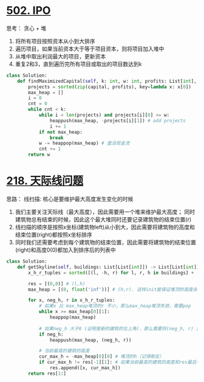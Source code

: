 # [502. IPO](https://leetcode.cn/problems/ipo/)
思考：
贪心 + 堆
1. 将所有项目按照资本从小到大排序
2. 遍历项目，如果当前资本大于等于项目资本，则将项目加入堆中
3. 从堆中取出利润最大的项目，更新资本
4. 重复2和3，直到遍历完所有项目或取出的项目数达到k
```python fold
class Solution:
    def findMaximizedCapital(self, k: int, w: int, profits: List[int], capital: List[int]) -> int:
        projects = sorted(zip(capital, profits), key=lambda x: x[0])
        max_heap = []
        i = 0
        cnt = 0
        while cnt < k:
            while i < len(projects) and projects[i][0] <= w:
                heappush(max_heap, -projects[i][1]) # add projects
                i += 1
            if not max_heap:
                break
            w -= heappop(max_heap) # 盘活现金流
            cnt += 1
        return w
```

# [218. 天际线问题](https://leetcode.cn/problems/the-skyline-problem/)
思路：
线扫描: 核心是要维护最大高度发生变化的时候
1. 我们主要关注天际线（最大高度），因此需要用一个堆来维护最大高度； 同时建筑物总有结束的时候，因此这个最大堆同时还要记录建筑物的结束位置(r)
2. 线扫描的顺序是按照x坐标(建筑物left)从小到大，因此需要将建筑物的高度和结束位置(right)都按照x坐标排序
3. 同时我们还需要考虑到每个建筑物的结束位置，因此需要将建筑物的结束位置(right)和高度0(0)都加入到排序后的列表中
```python fold
class Solution:
    def getSkyline(self, buildings: List[List[int]]) -> List[List[int]]:
        x_h_r_tuples = sorted([(l, -h, r) for l, r, h in buildings] + [(r, 0, 0) for _, r, _ in buildings])

        res = [(0,0)] # (l,h)
        max_heap = [(0, float('inf'))] # (h,r). 这样init能保证堆顶的高度永远是最高的 （可以看作是地平线）

        for x, neg_h, r in x_h_r_tuples:
            # 如果x 比 max_heap堆顶的r 不小，那么max_heap堆顶失效，需要pop
            while x >= max_heap[0][1]:
                heappop(max_heap)
            
            # 如果neg_h 大于0 (证明是新的建筑的左上角)，那么需要将(neg_h, r) 加入max_heap
            if neg_h:
                heappush(max_heap, (neg_h, r))

            # 当前最高的建筑的高度
            cur_max_h = -max_heap[0][0] # 堆顶的h（记得取反）
            if cur_max_h != res[-1][1]: # 如果当前最高的建筑的高度和res最后一个元素的高度不一样，那么需要将(x, cur_max_h) 加入res
                res.append([x, cur_max_h])
        return res[1:]
```
